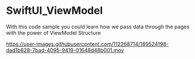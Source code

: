 # SwiftUI_ViewModel
With this code sample you could learn how we pass data through the pages with the power of ViewModel Structure


https://user-images.githubusercontent.com/112268714/189524198-dad1b828-7bad-4095-9419-01648d48b001.mov


